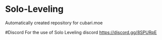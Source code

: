 # Solo-Leveling
Automatically created repository for cubari.moe

#Discord
For the use of Solo Leveling discord https://discord.gg/8SPURpE
